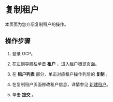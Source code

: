 复制租户
=========================

本页面为您介绍复制租户的操作。

操作步骤
-------------------------

1. 登录 OCP。

2. 在左侧导航栏单击 **租户** ，进入租户概览页面。

3. 在 **租户列表** 部分，单击对应租户操作列后的 **复制** 。

4. 在复制租户页面修改租户信息，详情参见 [新建租户](../2.manage-basic-tenant-operations/1.create-a-tenant-3.md)。

5. 单击 **提交** 。
